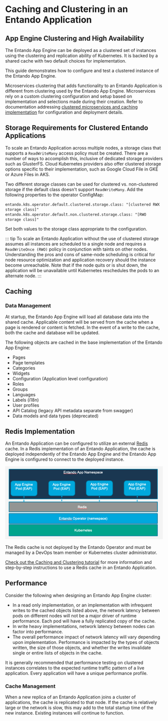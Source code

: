 # Caching and Clustering in an Entando Application

## App Engine Clustering and High Availability

The Entando App Engine can be deployed as a clustered set of instances using the clustering and replication ability of Kubernetes. It is backed by a shared cache with two default choices for implementation.

This guide demonstrates how to configure and test a clustered instance of the Entando App Engine.

Microservices clustering that adds functionality to an Entando Application is different from clustering used by the Entando App Engine. Microservices rely on a custom clustering configuration and setup based on implementation and selections made during their creation. Refer to documentation addressing [clustered microservices and caching implementation](../../tutorials/consume/caching-and-clustering.md) for configuration and deployment details.

## Storage Requirements for Clustered Entando Applications

To scale an Entando Application across multiple nodes, a storage class that supports a `ReadWriteMany` access policy must be created. There are a number of ways to accomplish this, inclusive of dedicated storage providers such as GlusterFS. Cloud Kubernetes providers also offer clustered storage options specific to their implementation, such as Google Cloud File in GKE or Azure Files in AKS.

Two different storage classes can be used for clustered vs. non-clustered storage if the default class doesn't support `ReadWriteMany`. Add the following properties to the operator ConfigMap:

```
entando.k8s.operator.default.clustered.storage.class: "[clustered RWX storage class]"
entando.k8s.operator.default.non.clustered.storage.class: "[RWO storage class]"
```

Set both values to the storage class appropriate to the configuration.

::: tip
To scale an Entando Application without the use of clustered storage assumes all instances are scheduled to a single node and requires a `ReadWriteOnce (RWO)` policy in conjunction with taints on other nodes. Understanding the pros and cons of same-node scheduling is critical for node resource optimization and application recovery should the instance become unreachable. Note that if the node quits or is shut down, the application will be unavailable until Kubernetes reschedules the pods to an alternate node.
:::

## Caching

### Data Management

At startup, the Entando App Engine will load all database data into the shared cache. Applicable content will be served from the cache when a page is rendered or content is fetched. In the event of a write to the cache, both the cache and database will be updated.  

The following objects are cached in the base implementation of the Entando App Engine:

- Pages
- Page templates
- Categories
- Widgets
- Configuration (Application level configuration)
- Roles
- Groups
- Languages
- Labels (i18n)
- User profiles
- API Catalog (legacy API metadata separate from swagger)
- Data models and data types (deprecated)

## Redis Implementation

An Entando Application can be configured to utilize an external [Redis](https://redis.io/) cache. In a Redis implementation of an Entando Application, the cache is deployed independently of the Entando App Engine and the Entando App Engine is configured to connect to the deployed instance.

![Redis Caching](./img/redis-caching.png)

The Redis cache is not deployed by the Entando Operator and must be managed by a DevOps team member or Kubernetes cluster administrator.

[Check out the Caching and Clustering tutorial](../../tutorials/consume/caching-and-clustering.md#configuring-and-deploying-with-redis) for more information and step-by-step instructions to use a Redis cache in an Entando Application.

## Performance

Consider the following when designing an Entando App Engine cluster:

- In a read only implementation, or an implementation with infrequent writes to the cached objects listed above, the network latency between pods on different nodes will not be a major driver of runtime performance. Each pod will have a fully replicated copy of the cache.
- In write heavy implementations, network latency between nodes can factor into performance.
- The overall performance impact of network latency will vary depending upon implementation. Performance is impacted by the types of objects written, the size of those objects, and whether the writes invalidate single or entire lists of objects in the cache.

It is generally recommended that performance testing on clustered instances correlates to the expected runtime traffic pattern of a live application. Every application will have a unique performance profile.

### Cache Management

When a new replica of an Entando Application joins a cluster of applications, the cache is replicated to that node. If the cache is relatively large or the network is slow, this may add to the total startup time of the new instance. Existing instances will continue to function.
